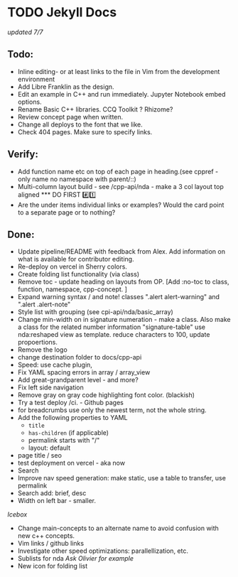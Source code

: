 # TODO Jekyll Docs

_updated 7/7_

## Todo:
- Inline editing- or at least links to the file in Vim from the development environment
- Add Libre Franklin as the design.
- Edit an example in C++ and run immediately. Jupyter Notebook embed options.
- Rename Basic C++ libraries. CCQ Toolkit ? Rhizome?
- Review concept page when written.
- Change all deploys to the font that we like.
- Check 404 pages. Make sure to specify links.

## Verify:

- Add function name etc on top of each page in heading.(see cppref - only name no namespace with parent/::)
- Multi-column layout build - see /cpp-api/nda - make a 3 col layout top aligned \*\*\* DO FIRST #️⃣1️⃣
- Are the under items individual links or examples? Would the card point to a separate page or to nothing?

## Done:

- Update pipeline/README with feedback from Alex. Add information on what is available for contributor editing.
- Re-deploy on vercel in Sherry colors.
- Create folding list functionality (via class)
- Remove toc - update heading on layouts from OP. [Add :no-toc to class, function, namespace, cpp-concept. ]
- Expand warning syntax / and note! classes ".alert alert-warning" and ".alert .alert-note"
- Style list with grouping (see cpi-api/nda/basic_array)
- Change min-width on <td> in signature numeration - make a class. Also make a class for the related number information "signature-table"
  use nda:reshaped view as template. reduce characters to 100, update propoertions.
- Remove the logo
- change destination folder to docs/cpp-api
- Speed: use cache plugin,
- Fix YAML spacing errors in array / array_view
- Add great-grandparent level - and more?
- Fix left side navigation
- Remove gray on gray code highlighting font color. (blackish)
- Try a test deploy /ci. - Github pages
- for breadcrumbs use only the newest term, not the whole string.
- Add the following properties to YAML
  - `title`
  - `has-children` (if applicable)
  - permalink starts with "/"
  - layout: default
- page title / seo
- test deployment on vercel - aka now
- Search
- Improve nav speed generation: make static, use a table to transfer, use permalink
- Search add: brief, desc
- Width on left bar - smaller.

_Icebox_

- Change main-concepts to an alternate name to avoid confusion with new c++ concepts.
- Vim links / github links
- Investigate other speed optimizations: parallellization, etc.
- Sublists for nda _Ask Olivier for example_
- New icon for folding list
